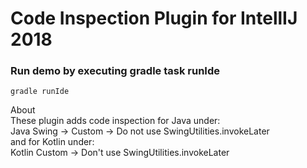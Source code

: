 <h1>Code Inspection Plugin for IntellIJ 2018</h1>


<h3>Run demo by executing gradle task runIde</h3> 
<code>gradle runIde</code>

About <br>
These plugin adds code inspection for Java under: <br>Java Swing -> Custom -> Do not use SwingUtilities.invokeLater
<br>
and for Kotlin under:<br> Kotlin Custom -> Don't use SwingUtilities.invokeLater